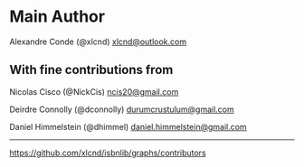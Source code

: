 
Main Author
===========

Alexandre Conde (@xlcnd) <xlcnd@outlook.com>




With fine contributions from
----------------------------

Nicolas Cisco (@NickCis) <ncis20@gmail.com>

Deirdre Connolly (@dconnolly) <durumcrustulum@gmail.com>

Daniel Himmelstein (@dhimmel) <daniel.himmelstein@gmail.com>







---
https://github.com/xlcnd/isbnlib/graphs/contributors

